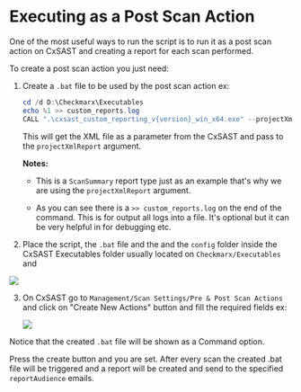 # Executing as a Post Scan Action

One of the most useful ways to run the script is to run it as a post scan action on CxSAST and creating a report for each scan performed.

To create a post scan action you just need:



1. Create a `.bat` file to be used by the post scan action ex:

   ```powershell
   cd /d D:\Checkmarx\Executables
   echo %1 >> custom_reports.log
   CALL ".\cxsast_custom_reporting_v{version}_win_x64.exe" --projectXmlReport '%1' --reportAudience user@email.com >> custom_reports.log
   ```

   This will get the XML file as a parameter from the CxSAST and pass to the `projectXmlReport` argument.

   **Notes:**

   - This is a `ScanSummary` report type just as an example that's why we are using the `projectXmlReport` argument.

   - As you can see there is a `>> custom_reports.log` on the end of the command. This is for output all logs into a file. It's optional but it can be very helpful in for debugging etc.
   
     

2. Place the script, the `.bat` file and the and the `config` folder inside the CxSAST Executables folder usually located on `Checkmarx/Executables` and

![](C:\Users\hugom\Projects\cxpsemea\cxsast_custom_reporting\docs\images\executables-folder.PNG)



3. On CxSAST go to `Management/Scan Settings/Pre & Post Scan Actions` and click on "Create New Actions" button and fill the required fields ex:

   ![](C:\Users\hugom\Projects\cxpsemea\cxsast_custom_reporting\docs\images\reports-creation.PNG)

Notice that the created `.bat` file will be shown as a Command option.

Press the create button and you are set. After every scan the created .bat file will be triggered and a report will be created and send to the specified `reportAudience` emails.
